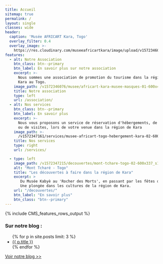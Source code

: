```yaml
---
title: Accueil
sitemap: true
permalink: /
layout: single
classes: wide
header:
  caption: 'Musée AFRICART Kara, Togo'
  overlay_filter: 0.4
  overlay_image: >-
    https://res.cloudinary.com/museeafricartkara/image/upload/v1572346076/musee/africart-kara-musee-masques-02-1600x400_tkq8de.jpg
features:
  - alt: Notre Association
    btn_class: btn--primary
    btn_label: En savoir plus sur notre association
    excerpt: >-
      Nous sommes une association de promotion du tourisme dans la région de
      Kara au Togo.
    image_path: /v1572346076/musee/africart-kara-musee-masques-01-600x411_zttv9b.jpg
    title: Notre association
    type: left
    url: /association/
  - alt: Nos services
    btn_class: btn--primary
    btn_label: En savoir plus
    excerpt: >-
      Nous vous proposons un service de réservation d'hébergements, de véhicules
      ou de visites, lors de votre venue dans la région de Kara
    image_path: >-
      /v1572347161/services/musee-africart-togo-hebergement-kara-02-600x450_uejp2h.jpg
    title: Nos services
    type: right
    url: /services/

  - type: left
    image_path: /v1572347215/decouvertes/mont-tchare-togo-02-600x337_s13irs.jpg
    alt: "Mont Tcharé - Togo"
    title: "Les découvertes à faire dans la région de Kara"
    excerpt: >
       Du Musée Kabyè au 'Rocher des Morts', en passant par les fêtes d'Evala.
       Une plongée dans les cultures de la région de Kara.
    url: "/decouvertes/"
    btn_label: "En savoir plus"
    btn_class: "btn--primary"
---
```


{% include CMS_features_rows_output %}


<h3>Sur notre blog :</h3>
<ul>
  {% for p in site.posts limit: 3 %}
  <li>
  <a href="{{ site.baseurl }}{{ p.url }}">{{ p.title }}</a>
  </li>
  {% endfor %}
</ul>
<a href="{{ site.baseurl }}/blog/">Voir notre blog &gt;&gt;</a>
